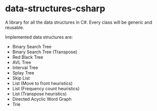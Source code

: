 data-structures-csharp
======================

A library for all the data structures in C#. Every class will be generic and reusable.

Implemented data structures are:

- Binary Search Tree
- Binary Search Tree (Transpose)
- Red Black Tree
- AVL Tree
- Interval Tree
- Splay Tree
- Skip List
- List (Move to front heuristics)
- List (Frequency count heuristics)
- List (Transpose heuristics)
- Directed Acyclic Word Graph
- Trie